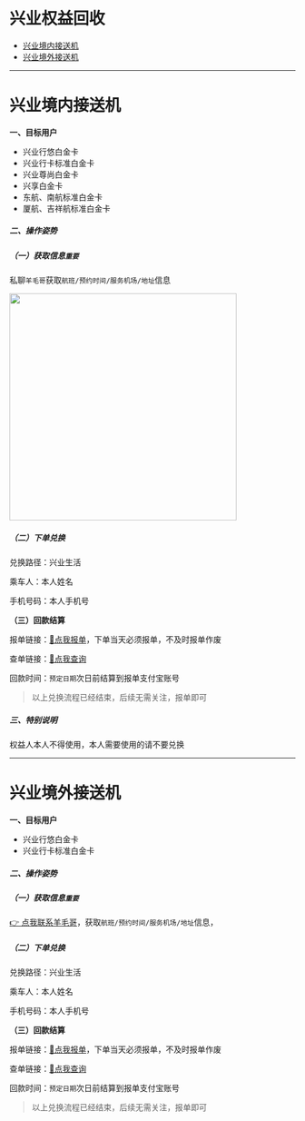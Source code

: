 # 兴业权益回收

- [兴业境内接送机](#兴业境内接送机)
- [兴业境外接送机](#兴业境外接送机)

---

# 兴业境内接送机

**一、目标用户**

- 兴业行悠白金卡
- 兴业行卡标准白金卡
- 兴业尊尚白金卡
- 兴享白金卡
- 东航、南航标准白金卡
- 厦航、吉祥航标准白金卡

##### 二、操作姿势

##### （一）获取信息`重要`

私聊`羊毛哥`获取`航班/预约时间/服务机场/地址`信息

<img src="https://wiki.zjkmkj.com/media/202311141507346.png" width=400 />

##### （二）下单兑换

兑换路径：兴业生活

乘车人：本人姓名

手机号码：本人手机号

**（三）回款结算**

报单链接：[:link:点我报单](http://u.zjkm.xyz/xGzEF)，下单当天必须报单，不及时报单作废

查单链接：[:link:点我查询](http://u.zjkm.xyz/Cr7RF)

回款时间：`预定日期`次日前结算到报单支付宝账号

> 以上兑换流程已经结束，后续无需关注，报单即可

##### 三、特别说明

权益人本人不得使用，本人需要使用的请不要兑换

---

# 兴业境外接送机

**一、目标用户**

- 兴业行悠白金卡
- 兴业行卡标准白金卡

##### 二、操作姿势

##### （一）获取信息`重要`

[👉 点我联系羊毛哥](http://u.zjkmkj.com/unVf1  )，获取`航班/预约时间/服务机场/地址`信息，

##### （二）下单兑换

兑换路径：兴业生活

乘车人：本人姓名

手机号码：本人手机号

**（三）回款结算**

报单链接：[:link:点我报单](http://u.zjkm.xyz/xGzEF)，下单当天必须报单，不及时报单作废

查单链接：[:link:点我查询](http://u.zjkm.xyz/Cr7RF)

回款时间：`预定日期`次日前结算到报单支付宝账号

> 以上兑换流程已经结束，后续无需关注，报单即可